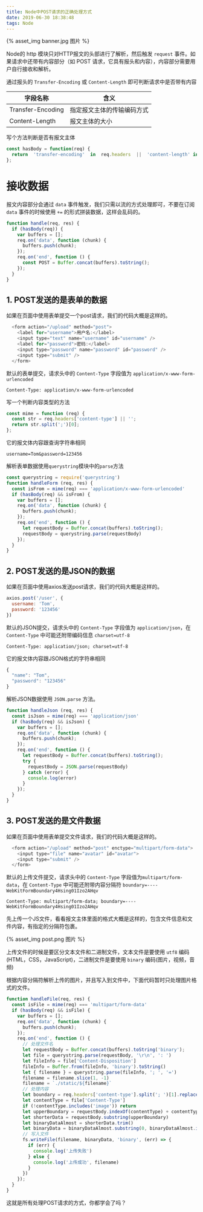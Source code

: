 ```yaml
---
title: Node中POST请求的正确处理方式
date: 2019-06-30 18:38:48
tags: Node
---
```

{% asset_img banner.jpg 图片 %}

Node的 http 模块只对HTTP报文的头部进行了解析，然后触发 `request` 事件。如果请求中还带有内容部分（如 POST 请求，它具有报头和内容），内容部分需要用户自行接收和解析。

<!-- more -->

通过报头的 `Transfer-Encoding` 或 `Content-Length` 即可判断请求中是否带有内容

| 字段名称 | 含义 |
|--|--|
| Transfer-Encoding | 指定报文主体的传输编码方式 |
| Content-Length | 报文主体的大小 |

写个方法判断是否有报文主体
```js
const hasBody = function(req) {
  return  'transfer-encoding'  in  req.headers  ||  'content-length' in req.headers;
};
```
# 接收数据
报文内容部分会通过 `data` 事件触发，我们只需以流的方式处理即可，不要在订阅 `data` 事件的时候使用 `+=` 的形式拼装数据，这样会乱码的。

```js
function handle(req, res) {
  if (hasBody(req)) {
    var buffers = [];
    req.on('data', function (chunk) {
      buffers.push(chunk);
    });
    req.on('end', function () {
      const POST = Buffer.concat(buffers).toString();
    });
  }
}
```
## 1. POST发送的是表单的数据
如果在页面中使用表单提交一个post请求，我们的代码大概是这样的。
```js
  <form action="/upload" method="post">
    <label for="username">用户名:</label>
    <input type="text" name="username" id="username" />
    <label for="password">密码:</label>
    <input type="password" name="password" id="password" />
    <input type="submit" />
  </form>
```
默认的表单提交，请求头中的 `Content-Type` 字段值为 `application/x-www-form-urlencoded`
```
Content-Type: application/x-www-form-urlencoded
```

写一个判断内容类型的方法
```js
const mime = function (req) {
  const str = req.headers['content-type'] || '';
  return str.split(';')[0];
};
```

它的报文体内容跟查询字符串相同
```
username=Tom&password=123456
```
解析表单数据使用`querystring`模块中的`parse`方法
```js
const querystring = require('querystring')
function handleForm (req, res) {
  const isFrom = mime(req) === 'application/x-www-form-urlencoded'
  if (hasBody(req) && isFrom) {
    var buffers = [];
    req.on('data', function (chunk) {
      buffers.push(chunk);
    });
    req.on('end', function () {
      let requestBody = Buffer.concat(buffers).toString();
      requestBody = querystring.parse(requestBody)
    });
  }
}
```
## 2. POST发送的是JSON的数据
如果在页面中使用axios发送post请求，我们的代码大概是这样的。
```js
axios.post('/user', {
  username: 'Tom',
  password: '123456'
})
```
默认的JSON提交，请求头中的 `Content-Type` 字段值为 `application/json`，在 `Content-Type` 中可能还附带编码信息 `charset=utf-8`
```
Content-Type: application/json; charset=utf-8
```
它的报文体内容跟JSON格式的字符串相同
```js
{
  "name": "Tom",
  "password": "123456"
}
```
解析JSON数据使用 `JSON.parse` 方法。
```js
function handleJson (req, res) {
  const isJson = mime(req) === 'application/json'
  if (hasBody(req) && isJson) {
    var buffers = [];
    req.on('data', function (chunk) {
      buffers.push(chunk);
    });
    req.on('end', function () {
      let requestBody = Buffer.concat(buffers).toString();
      try {
        requestBody = JSON.parse(requestBody)
      } catch (error) {
        console.log(error)
      }
    });
  }
}
```
## 3. POST发送的是文件数据
如果在页面中使用表单提交文件请求，我们的代码大概是这样的。
```js
  <form action="/upload" method="post" enctype="multipart/form-data">
    <input type="file" name="avatar" id="avatar">
    <input type="submit" />
  </form>
```
默认的上传文件提交，请求头中的 `Content-Type` 字段值为`multipart/form-data`，在 `Content-Type` 中可能还附带内容分隔符 `boundary=----WebKitFormBoundary4Hsing01Izo2AHqv`
```
Content-Type: multipart/form-data; boundary=----WebKitFormBoundary4Hsing01Izo2AHqv
```
先上传一个JS文件，看看报文主体里面的格式大概是这样的，包含文件信息和文件内容，有指定的分隔符包裹。

{% asset_img post.png 图片 %}

上传文件的时候是要区分文本文件和二进制文件，文本文件是要使用 `utf8` 编码(HTML，CSS，JavaScript)，二进制文件是要使用 `binary` 编码(图片，视频，音频)

根据内容分隔符解析上传的图片，并且写入到文件中，下面代码暂时只处理图片格式的文件。
```js
function handleFile(req, res) {
  const isFile = mime(req) === 'multipart/form-data'
  if (hasBody(req) && isFile) {
    var buffers = [];
    req.on('data', function (chunk) {
      buffers.push(chunk);
    });
    req.on('end', function () {
      // 处理文件名
      let requestBody = Buffer.concat(buffers).toString('binary');
      let file = querystring.parse(requestBody, '\r\n', ': ')
      let fileInfo = file['Content-Disposition']
      fileInfo = Buffer.from(fileInfo, 'binary').toString()
      let { filename } = querystring.parse(fileInfo, '; ', '=')
      filename = filename.slice(1, -1)
      filename = `./static/${filename}`
      // 处理内容
      let boundary = req.headers['content-type'].split('; ')[1].replace('boundary=', '');
      let contentType = file['Content-Type']
      if (!contentType.includes('image')) return
      let upperBoundary = requestBody.indexOf(contentType) + contentType.length;
      let shorterData = requestBody.substring(upperBoundary)
      let binaryDataAlmost = shorterData.trim()
      let binaryData = binaryDataAlmost.substring(0, binaryDataAlmost.indexOf(`--${boundary}--`))
      // 写入文件
      fs.writeFile(filename, binaryData, 'binary', (err) => {
        if (err) {
          console.log('上传失败')
        } else {
          console.log('上传成功', filename)
        }
      })
    });
  }
}
```

这就是所有处理POST请求的方式，你都学会了吗？
